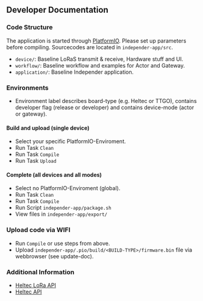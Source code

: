 ## Developer Documentation

### Code Structure

The application is started through [PlatformIO](https://platformio.org/). Please set up parameters before compiling. Sourcecodes are located in `independer-app/src`.

- `device/`: Baseline LoRaS transmit & receive, Hardware stuff and UI.
- `workflow/`: Baseline workflow and examples for Actor and Gateway.
- `application/`: Baseline Independer application.

### Environments

- Environment label describes board-type (e.g. Heltec or TTGO), contains developer flag (release or developer) and contains device-mode (actor or gateway).

#### Build and upload (single device)

- Select your specific PlatformIO-Enviroment.
- Run Task `Clean`
- Run Task `Compile`
- Run Task `Upload`

#### Complete (all devices and all modes)

- Select no PlatformIO-Enviroment (global).
- Run Task `Clean`
- Run Task `Compile`
- Run Script `independer-app/package.sh`
- View files in `independer-app/export/`

### Upload code via WIFI

- Run `Compile` or use steps from above.
- Upload ``independer-app/.pio/build/<BUILD-TYPE>/firmware.bin`` file via webbrowser (see update-doc).

### Additional Information

- [Heltec LoRa API](https://github.com/HelTecAutomation/Heltec_ESP32/blob/master/src/lora/API.md)
- [Heltec API](https://github.com/HelTecAutomation/Heltec_ESP32/blob/master/src/oled/API.md)
